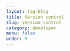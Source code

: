 ```yaml
---
layout: tag-blog
title: Version control
slug: version_control
category: developer
menu: false
order: 9
---
```

